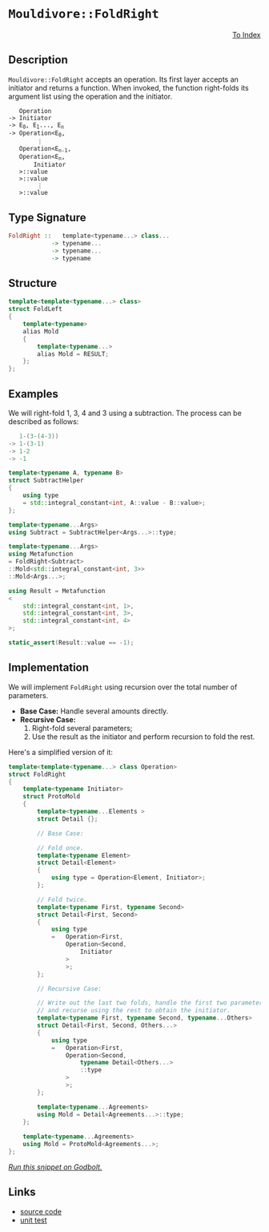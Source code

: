 <!-- Copyright 2024 Feng Mofan
SPDX-License-Identifier: Apache-2.0 -->

# `Mouldivore::FoldRight`

<p style='text-align: right;'><a href="../../../facilities/metafunctions.md#mouldivore-fold-right">To Index</a></p>

## Description

`Mouldivore::FoldRight` accepts an operation. Its first layer accepts an initiator and returns a function.
When invoked, the function right-folds its argument list using the operation and the initiator.

<pre><code>   Operation
-> Initiator
-> E<sub>0</sub>, E<sub>1</sub>..., E<sub>n</sub>
-> Operation&lt;E<sub>0</sub>,
        &vellip;
   Operation&lt;E<sub>n-1</sub>,
   Operation&lt;E<sub>n</sub>,
       Initiator
   &gt;::value
   &gt;::value
        &vellip;
   &gt;::value</code></pre>

## Type Signature

```Haskell
FoldRight ::   template<typename...> class...
            -> typename...
            -> typename...
            -> typename
```

## Structure

```C++
template<template<typename...> class>
struct FoldLeft
{
    template<typename>
    alias Mold
    {
        template<typename...>
        alias Mold = RESULT;
    };
};
```

## Examples

We will right-fold 1, 3, 4 and 3 using a subtraction.
The process can be described as follows:

```C++
   1-(3-(4-3))
-> 1-(3-1)
-> 1-2
-> -1
```

```C++
template<typename A, typename B>
struct SubtractHelper
{
    using type
    = std::integral_constant<int, A::value - B::value>;
};

template<typename...Args>
using Subtract = SubtractHelper<Args...>::type;

template<typename...Args>
using Metafunction 
= FoldRight<Subtract>
::Mold<std::integral_constant<int, 3>>
::Mold<Args...>;

using Result = Metafunction
<
    std::integral_constant<int, 1>,
    std::integral_constant<int, 3>,
    std::integral_constant<int, 4>
>;

static_assert(Result::value == -1);
```

## Implementation

We will implement `FoldRight` using recursion over the total number of parameters.

- **Base Case:** Handle several amounts directly.
- **Recursive Case:**
  1. Right-fold several parameters;
  2. Use the result as the initiator and perform recursion to fold the rest.

Here's a simplified version of it:

```C++
template<template<typename...> class Operation>
struct FoldRight
{
    template<typename Initiator>
    struct ProtoMold
    {
        template<typename...Elements >
        struct Detail {};

        // Base Case:

        // Fold once.
        template<typename Element>
        struct Detail<Element>
        {
            using type = Operation<Element, Initiator>;
        };

        // Fold twice.
        template<typename First, typename Second>
        struct Detail<First, Second>
        {
            using type
            =   Operation<First,
                Operation<Second,
                    Initiator
                >
                >;
        };

        // Recursive Case:

        // Write out the last two folds, handle the first two parameters,
        // and recurse using the rest to obtain the initiator.
        template<typename First, typename Second, typename...Others>
        struct Detail<First, Second, Others...>
        {
            using type
            =   Operation<First,
                Operation<Second,
                    typename Detail<Others...>
                    ::type
                >
                >;
        };

        template<typename...Agreements>
        using Mold = Detail<Agreements...>::type;
    };
        
    template<typename...Agreements>
    using Mold = ProtoMold<Agreements...>;
};
```

[*Run this snippet on Godbolt.*](https://godbolt.org/#z:OYLghAFBqd5QCxAYwPYBMCmBRdBLAF1QCcAaPECAMzwBtMA7AQwFtMQByARg9KtQYEAysib0QXACx8BBAKoBnTAAUAHpwAMvAFYTStJg1DIApACYAQuYukl9ZATwDKjdAGFUtAK4sGIAMwAbKSuADJ4DJgAcj4ARpjEIAAc0gAOqAqETgwe3r566ZmOAuGRMSzxiYFctpj2xQxCBEzEBLk%2BfkG19dlNLQSl0XEJydIKza3t%2BTXj/YPllSDVAJS2qF7EyOwcBJgsqQa7Jv5uu/uHmMenAJ6pjKyYAHTPx9gA1MgGCgpvAPJ3xCYDVeJg0AEFxsQvA43gAxTzoABKeGACAIoLBJgA7FZwW98W8zgcgZcTgRbvc2G8AJIMLJAkggvEEyHQghvZTEVBEACyCIxBLe2NxYMFgqJFyu5LuzDYz0e2HobEEPyZorF%2BNZMIAIphmnQhTjsdrjiKBRq3gB6S1vCxMJRvNz29gY80a61whFvARbR5usUSklSimyzBvRV7Rjo/zYf2CrXs3X62hXCPK6Ox5ka4Vxi1eTJGQkUoX%2BbV/AFA7KppVR0g0umOBnEEH%2BEUWw0m1uurNij3w2joQkAdzwvtz%2BMDRzJIYecLwxHGdellLDQkwaAY6DV7YTbyTTDoV1h88XbzXG63MfHhrb7YJ%2BYiwCLd2vguOZfx/wSlYER5PBFIV8LS/QFgROc8BHQQCezvC1aXpIhmxg2CS0zdUUIJFtb2zLFOzNZD8Q9RF1w2TIADcwydJQQG7dDextAB1YhCDDdZ2QIBAwy%2Bdih1QN5%2BAHBQ6wQQx0HoQlOP4/9hz41IWgeXYF2gujBQ9US3mIEiFzDB9Cw4sNNPGQk%2BNQWJ9QYCSwwiBCSD9AjCT2YkpxuGVZ2PBcAOfFcz3XSClxnOVnl%2BfSF23C1d33Q8Tnc08IM3Otgs4hd5TCnDsLvXSn2XID8XfAkQJ/Bg/w85SMMFAqwLcOKoJyu9l1DPc9QPFMTkShIFBSq97IwkAQGy7qLVSsqsOvY1TVo9tJ1JFyV3lMFgE0yMVSGwVMrePkBxLMtIpatx5sW9MOpeGNeuyrsezG86VMwnspuDVzAsefbMCWggFCGtaNsHPLOW5VAvquZ7XqOv0ryuy78LBS0ACpYbh%2BGEctDEYbht4ABVMHGH54aR8EUYRgnYdxzFwXMfwIk%2BLwsBLNwvEcWhCGuNUMTu6cHrDMF/PZ201V3IQvDMwEHAACTqAFXSNHs1v6ui8vGdBeoiXYFrEAB9DdZkEK4lbrMFerIsQvDDABaW19cN0lY3B3DxtJ8FWZm0M5uIYB3q6sE1v5wWmBhPKvYIIWCFF2hxZOMEXZB15TopW2SbBB36oeZ3XbVT6mqoLwGAcbIhVJ0tPQHZFUWjKqBYDn2MwxXqAZOeXFcETAVdodWBE1kudbefwWzQ6v%2BTDiPOqtyG1uIhQvFodk8p5dPM%2Bz3887cf065AJXG8BZuNeaLWTg7rhXlKlkCAVleG6bluGDb7XBDrLuYwPzUj/r5X1/Py%2Bd%2Bvt5JGZsHIdmRxkFVvaJQrQICj3HgQc23gwzvjysbLgyxTQcFWLQTgABWXgfgOBaFIKgTgi9LDWDeAodYmxoFmH8DwUgECsFINWAAaxAKgyQjwNCSC4FifwGhUEaDMIEQIZgkhJH0JwSQvAWASA0BoUgmDsG4I4LwBQIApHUK0KsOAsAYCIBAGxVIdNyCUDQPsOgCQogPE4KoJIgRjaBEkG8YAyBkBvCkI8MwvBMD4EQngBWNR%2BCCBEGIdgUgZCCEUCodQNDSC6BqEOQEqROA8GQWgjBmheByN%2BHTXR7JUBUDeBYqxNi7EOKccwswbwIAeCMfQYgQpyHwN4CopBpAIBIEMakYxZAKAQFae0kAwApBmD4HQRSiiICxBSaQWIEQWjXHibwSZzBiDXF%2BLEbQ65qGUMMemX4DBaAzIiVgWIXhgBOloLQRR3BeBYBYIYYA4h9nzjWXgCi5zsGYFUCRXYszyANxQREhmsRASLI8FgcZAc8DiIuaQCixBYgZEwLqa5RgGZGBSasKgBhXYADU8CYCHF%2BTBlDfHCFEOIIJRLQlqHGVE/QNyUDWGsPoPAsRFGQFWKgVIDRznG3lu%2BUwBDLBmFkdC5iWAWUQFWHYR5zgICuCmH4GoYQIhDAqCMGohQsgCDlQUDIGqGDzGGIkGYdQpWNAmG0TwHQ9CSrnqauYSqFiqtsGarVMwzX6pVYaiVJCtgSESRwdB0jxlyNyZY6xtj7GOOcaUiAuBCAkBqRQ5Y9TUWrE4kwLAiRxWkAYZIfwjwACc/gsSSFYWYSQgRJGoMCPm4RHBRGkHERQx41RAhJHzUkLggQmFcFQYW4IMjUmcAUUoqhqKmmaOadojJejOndKqaYtgnAWgsDIliY2TAPgGELFwfNjwuAsLcR4kgXi9BEv8aS6Q5KlCUoiboAZMSmBxIuX6gNA6cGcHSQQTJ3ocnLtXeuzdNynG7v3RoMpFS2lVITWYJNo6aFqJaagSpCR9FdKQ5BkYf612fBuTurgUiaAT3apQMZET5nTK%2BeRxZyzVkOC%2BZsqM2zdnjIOUck5ZyvlXJuXc7B%2BBNLZ2eeMt5HztiUNXr87B/zAXXGBdsbBYKIWUOhbCpQCLuOPjHeipgWKcV4plF8s9JLAmXtkBS8J2C700pRXyqwlhGXMvgGyjl2QuU8tLDZ6wgrUnCq8ZjRz3QTUuE3C6kIm53WLDVTqhoIX1UNHC4661DQ%2BiTAtdMALNrksDHtQaq1zrUvyqdXasoOX4FrA2D60rvzX1Bs4G8LDAGcPbpAywspsbEIJrqXB1RqbMDppGFm359bG27tYViXtWIOGSDLTYmob65HDuUWO9RWidEzoMeh9pC7tjLoKSwBQZFHFkR3Y8C44xD1xpFae2Q57jPBPkNe8zOgAikAfU%2BhJtbqsRLSdOrJv7iAsF2/tw7x3TvsnKRtqDZN/CwYaQhlAEOUOzoR4kA7qRUiqyO/m1WoPAH/ZsYMojC4SPjKo3syhpOaNrPo0hrZOy9m8cwIc45YgOOQq40iuTlyHkCb8xE4TyA6aid4OJ8ZUnpmydBcxRTvBlNwrU0ijT8G%2BAYoUNi3F%2BKDPXaMxIEzISHtUue1u4w9K7P/LFU5zlnBLR1w8wKoVCQRV%2BdZelhoQX3D5b0Iq4rHrtVFGyDFqL2R4uGpd70PLeQCuJbD0V5VEXCspYj7lmPDrPVldIb6j7ySvu1Z27YvbB23iY5OySIyMaj3VLJp12HPW%2BuZr9UNkAZhd3%2BH8Kg7hbDJEt6xK2wN2f5G2BHdX7NIBJCoILagpIvD82SHzRwotXB/C1v8Fn2RQ6uu0Nra43vq/%2B9D%2BhZkZwkggA%3D)

## Links

- [source code](../../../../conceptrodon/mouldivore/fold_right.hpp)
- [unit test](../../../../tests/unit/metafunctions/mouldivore/fold_right.test.hpp)
